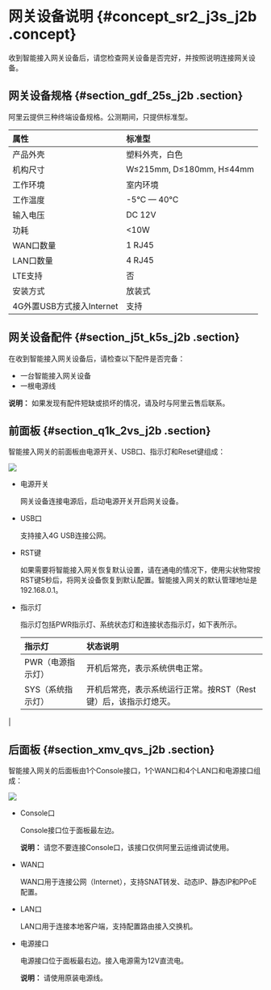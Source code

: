 # 网关设备说明 {#concept_sr2_j3s_j2b .concept}

收到智能接入网关设备后，请您检查网关设备是否完好，并按照说明连接网关设备。

## 网关设备规格 {#section_gdf_25s_j2b .section}

阿里云提供三种终端设备规格。公测期间，只提供标准型。

|属性|标准型|
|:-|:--|
|产品外壳|塑料外壳，白色|
|机构尺寸|W≤215mm, D≤180mm, H≤44mm|
|工作环境|室内环境|
|工作温度|-5°C — 40°C|
|输入电压|DC 12V|
|功耗|<10W|
|WAN口数量|1 RJ45|
|LAN口数量|4 RJ45|
|LTE支持|否|
|安装方式|放装式|
|4G外置USB方式接入Internet|支持|

## 网关设备配件 {#section_j5t_k5s_j2b .section}

在收到智能接入网关设备后，请检查以下配件是否完备：

-   一台智能接入网关设备
-   一根电源线

**说明：** 如果发现有配件短缺或损坏的情况，请及时与阿里云售后联系。

## 前面板 {#section_q1k_2vs_j2b .section}

智能接入网关的前面板由电源开关、USB口、指示灯和Reset键组成：

![](http://static-aliyun-doc.oss-cn-hangzhou.aliyuncs.com/assets/img/15408/15330426126810_zh-CN.jpg)

-   电源开关

    网关设备连接电源后，启动电源开关开启网关设备。

-   USB口

    支持接入4G USB连接公网。

-   RST键

    如果需要将智能接入网关恢复默认设置，请在通电的情况下，使用尖状物常按RST键5秒后，将网关设备恢复到默认配置。智能接入网关的默认管理地址是192.168.0.1。

-   指示灯

    指示灯包括PWR指示灯、系统状态灯和连接状态指示灯，如下表所示。

    |指示灯|状态说明|
    |:--|:---|
    |PWR（电源指示灯）|开机后常亮，表示系统供电正常。|
    |SYS（系统指示灯）|开机后常亮，表示系统运行正常。按RST（Rest键）后，该指示灯熄灭。

|


## 后面板 {#section_xmv_qvs_j2b .section}

智能接入网关的后面板由1个Console接口，1个WAN口和4个LAN口和电源接口组成：

![](http://static-aliyun-doc.oss-cn-hangzhou.aliyuncs.com/assets/img/15408/15330426126811_zh-CN.png)

-   Console口

    Console接口位于面板最左边。

    **说明：** 请您不要连接Console口，该接口仅供阿里云运维调试使用。

-   WAN口

    WAN口用于连接公网（Internet），支持SNAT转发、动态IP、静态IP和PPoE配置。

-   LAN口

    LAN口用于连接本地客户端，支持配置路由接入交换机。

-   电源接口

    电源接口位于面板最右边。接入电源需为12V直流电。

    **说明：** 请使用原装电源线。


